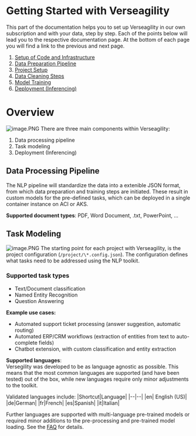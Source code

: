 # Getting Started with Verseagility
This part of the documentation helps you to set up Verseagility in our own subscription and with your data, step by step. Each of the points below will lead you to the respective documentation page. At the bottom of each page you will find a link to the previous and next page.

1. [Setup of Code and Infrastructure](01%20-%Setup%20of%20Code%20and%20Infrastructure.md)
2. [Data Preparation Pipeline](02%20-%20Bring%20your%20Data.md)
3. [Project Setup](03%20-%20Project%20Setup.md)
4. [Data Cleaning Steps](04%20-%20Data%20Cleaning%20Steps.md)
5. [Model Training](05%20-%20Training%20of%20Models.md)
6. [Deployment (Inferencing)](06%20-%20Deployment.md)

# Overview
![image.PNG](../.attachments/architecture-verseagility-v1-2.PNG)
There are three main components within Verseagility:
1. Data processing pipeline
2. Task modeling
3. Deployment (Inferencing)

## Data Processing Pipeline
The NLP pipeline will standardize the data into a extenible JSON format, from which data preparation and training steps are initiated. These result in custom models for the pre-defined tasks, which can be deployed in a single container instance on ACI or AKS.

**Supported document types**: PDF, Word Document, .txt, PowerPoint, ...

## Task Modeling
![image.PNG](../.attachments/mlflow-verseagility-v1.PNG)
The starting point for each project with Verseagility, is the project configuration (`/project/\*.config.json`). The configuration defines what tasks need to be addressed using the NLP toolkit.

### Supported task types
- Text/Document classification
- Named Entity Recognition
- Question Answering

**Example use cases:**
- Automated support ticket processing (answer suggestion, automatic routing)
- Automated ERP/CRM workflows (extraction of entities from text to auto-complete fields)
- Chatbot extension, with custom classification and entity extraction

**Supported languages**:<br>
Versegility was developed to be as language agnostic as possible. This means that the most common languages are supported (and have been tested) out of the box, while new languages require only minor adjustments to the toolkit.

Validated languages include:
|Shortcut|Language|
|--|--|
|en| English (US)|
|de|German|
|fr|French|
|es|Spanish|
|it|Italian|

Further languages are supported with multi-language pre-trained models or required minor additions to the pre-processing and pre-trained model loading. See the [FAQ](FAQ.md) for details.
